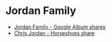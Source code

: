 # Jordan Family

- [Jordan Family - Google Album shares](https://photos.app.goo.gl/n6jc6MT8CW9fHPyp9)
- [Chris Jordan - Horseshoes share](https://photos.app.goo.gl/GT9kuH1yz5yWpz2p9)
